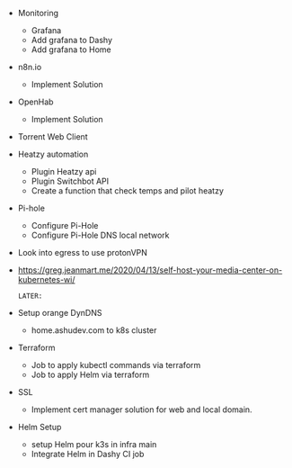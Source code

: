 + Monitoring
    + Grafana
    + Add grafana to Dashy
    + Add grafana to Home
+ n8n.io
  + Implement Solution
+ OpenHab
  + Implement Solution
+ Torrent Web Client
+ Heatzy automation
    + Plugin Heatzy api
    + Plugin Switchbot API
    + Create a function that check temps and pilot heatzy
+ Pi-hole
    + Configure Pi-Hole
    + Configure Pi-Hole DNS local network
+ Look into egress to use protonVPN
+ https://greg.jeanmart.me/2020/04/13/self-host-your-media-center-on-kubernetes-wi/

      LATER:
+ Setup orange DynDNS
    + home.ashudev.com to k8s cluster
+ Terraform
    + Job to apply kubectl commands via terraform
    + Job to apply Helm via terraform
+ SSL
    + Implement cert manager solution for web and local domain.
+ Helm Setup
    + setup Helm pour k3s in infra main
    + Integrate Helm in Dashy CI job